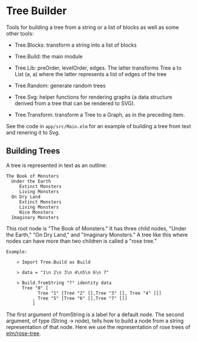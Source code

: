 # Tree Builder

Tools for building a tree from a string or a list of blocks
as well as some other tools:

- Tree.Blocks: transform a string into a list of blocks

- Tree.Build: the main module 

- Tree.Lib: preOrder, levelOrder, edges.  The latter transforms 
  Tree a to List (a, a) where the latter represents a list of 
  edges of the tree

- Tree.Random: generate random trees

- Tree.Svg: helper functions for rendering graphs (a data
  structure derived from a tree that can be rendered to SVG).

- Tree.Transform: transform a Tree to a Graph, as in the preceding
  item.

See the code in `app/src/Main.elm` for an example of building a
tree from text and renering it to Svg.


## Building Trees

A tree
is represented in text as an outline:

    The Book of Monsters
      Under the Earth
         Extinct Monsters
         Living Monsters
      On Dry Land
         Extinct Monsters
         Living Monsters
         Nice Monsters
      Imaginary Monsters

This root node is "The Book of Monsters." It has three child nodes,
"Under the Earth," "On Dry Land," and "Imaginary Monsters." A tree like
this where nodes can have more than two children is called a "rose tree."

    Example:

        > Import Tree.Build as Build

        > data = "1\n 2\n 3\n 4\n5\n 6\n 7"

        > Build.fromString "?" identity data
          Tree "0" [
                Tree "1" [Tree "2" [],Tree "3" [], Tree "4" []]
              , Tree "5" [Tree "6" [],Tree "7" []]
              ]

The first argument of fromString is a label for a default node.
The second argument, of type (String -> node), tells how to build a node from a string
representation of that node. Here we use the representation of rose trees of
[elm/rose-tree](https://package.elm-lang.org/packages/zwilias/elm-rosetree/latest/).
